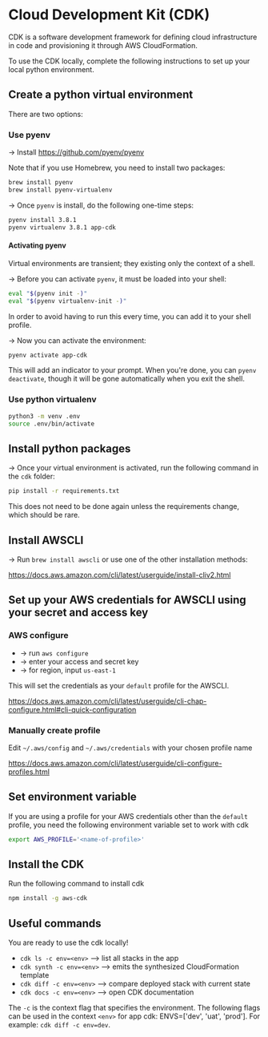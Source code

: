 # Cloud Development Kit (CDK)

CDK is a software development framework for defining cloud infrastructure in
code and provisioning it through AWS CloudFormation.

To use the CDK locally, complete the following instructions to set up
your local python environment.

## Create a python virtual environment

There are two options:

### Use pyenv

→ Install https://github.com/pyenv/pyenv

Note that if you use Homebrew, you need to install two packages:

```sh
brew install pyenv
brew install pyenv-virtualenv
```

→ Once `pyenv` is install, do the following one-time steps:

```sh
pyenv install 3.8.1
pyenv virtualenv 3.8.1 app-cdk
```

#### Activating pyenv

Virtual environments are transient; they existing only the context of a shell.

→ Before you can activate `pyenv`, it must be loaded into your shell:

```sh
eval "$(pyenv init -)"
eval "$(pyenv virtualenv-init -)"
```

In order to avoid having to run this every time, you can add it to your shell
profile.

→ Now you can activate the environment:

```sh
pyenv activate app-cdk
```

This will add an indicator to your prompt.  When you're done, you can `pyenv
deactivate`, though it will be gone automatically when you exit the shell.

### Use python virtualenv

```sh
python3 -m venv .env
source .env/bin/activate
```

## Install python packages

→ Once your virtual environment is activated, run the following command in the
`cdk` folder:

```sh
pip install -r requirements.txt
```

This does not need to be done again unless the requirements change, which should
be rare.

## Install AWSCLI

→ Run `brew install awscli` or use one of the other installation methods:

https://docs.aws.amazon.com/cli/latest/userguide/install-cliv2.html

## Set up your AWS credentials for AWSCLI using your secret and access key

### AWS configure

- → run `aws configure`
- → enter your access and secret key
- → for region, input `us-east-1`

This will set the credentials as your `default` profile for the AWSCLI.

https://docs.aws.amazon.com/cli/latest/userguide/cli-chap-configure.html#cli-quick-configuration

### Manually create profile

Edit `~/.aws/config` and `~/.aws/credentials` with your chosen profile name

https://docs.aws.amazon.com/cli/latest/userguide/cli-configure-profiles.html

## Set environment variable

If you are using a profile for your AWS credentials other than the `default`
profile, you need the following environment variable set to work with cdk

```sh
export AWS_PROFILE='<name-of-profile>'
```

## Install the CDK

Run the following command to install cdk

```sh
npm install -g aws-cdk
```

## Useful commands

You are ready to use the cdk locally!

* `cdk ls -c env=<env>` --> list all stacks in the app
* `cdk synth -c env=<env>` --> emits the synthesized CloudFormation template
* `cdk diff -c env=<env>` --> compare deployed stack with current state
* `cdk docs -c env=<env>` --> open CDK documentation

The `-c` is the context flag that specifies the environment.
The following flags can be used in the context `<env>` for app cdk:
ENVS=['dev', 'uat', 'prod']. For example: `cdk diff -c env=dev`.
